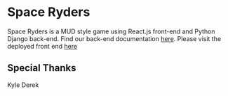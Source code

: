 # Space Ryders

Space Ryders is a MUD style game using React.js front-end and Python Django back-end. Find our back-end documentation [here](https://github.com/Space-Ryders/Space-Ryders-Back-End/blob/master/README.md).
Please visit the deployed front end [here](https://amazing-lewin-56da2a.netlify.com/)


## Special Thanks
Kyle
Derek